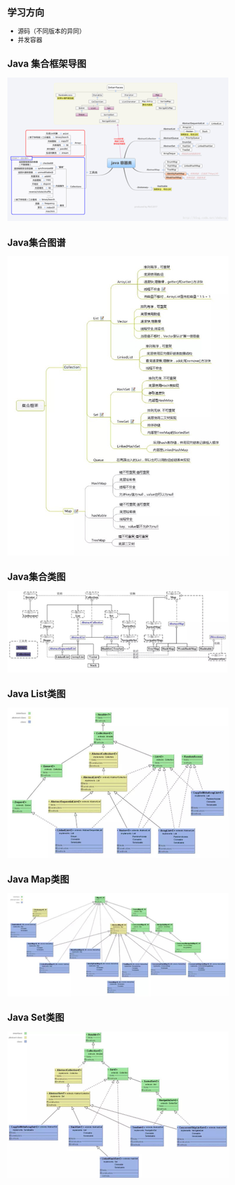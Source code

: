 ## 学习方向

- 源码（不同版本的异同）
- 并发容器

## Java 集合框架导图

![](./导图.png)



## Java集合图谱

![](./Java集合图谱.png)

## Java集合类图

![](./Java集合类图.png)





## Java List类图

![](./JavaList类图.png)



## Java Map类图

![](./JavaMap类图.png)



## Java Set类图

![](./JavaSet类图.png)



